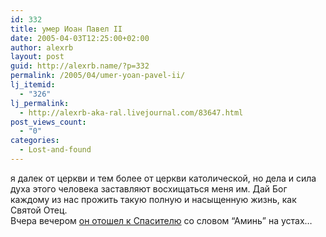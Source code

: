 ```yaml
---
id: 332
title: умер Иоан Павел II
date: 2005-04-03T12:25:00+02:00
author: alexrb
layout: post
guid: http://alexrb.name/?p=332
permalink: /2005/04/umer-yoan-pavel-ii/
lj_itemid:
  - "326"
lj_permalink:
  - http://alexrb-aka-ral.livejournal.com/83647.html
post_views_count:
  - "0"
categories:
  - Lost-and-found
---
```

я далек от церкви и тем более от церкви католической, но дела и сила духа этого человека заставляют восхищаться меня им. Дай Бог каждому из нас прожить такую полную и насыщенную жизнь, как Святой Отец.  
Вчера вечером <a href="bbc.co.uk/ukrainian/news/story/2005/04/050402\_pope\_death.shtml" target=_blank>он отошел к Спасителю</a> со словом &#8220;Аминь&#8221; на устах&#8230;